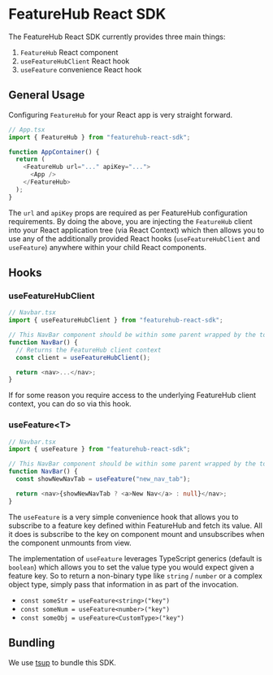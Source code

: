 # FeatureHub React SDK

The FeatureHub React SDK currently provides three main things:

1. `FeatureHub` React component
2. `useFeatureHubClient` React hook
3. `useFeature` convenience React hook

## General Usage

Configuring `FeatureHub` for your React app is very straight forward.

```typescript
// App.tsx
import { FeatureHub } from "featurehub-react-sdk";

function AppContainer() {
  return (
    <FeatureHub url="..." apiKey="...">
      <App />
    </FeatureHub>
  );
}
```

The `url` and `apiKey` props are required as per FeatureHub configuration requirements. By doing the above, you are injecting the `FeatureHub` client into your React application tree (via React Context) which then allows you to use any of the additionally provided React hooks (`useFeatureHubClient` and `useFeature`) anywhere within your child React components.

## Hooks

### useFeatureHubClient

```typescript
// Navbar.tsx
import { useFeatureHubClient } from "featurehub-react-sdk";

// This NavBar component should be within some parent wrapped by the top-level <FeatureHub> component
function NavBar() {
  // Returns the FeatureHub client context
  const client = useFeatureHubClient();

  return <nav>...</nav>;
}
```

If for some reason you require access to the underlying FeatureHub client context, you can do so via this hook.

### useFeature<T<T>>

```typescript
// Navbar.tsx
import { useFeature } from "featurehub-react-sdk";

// This NavBar component should be within some parent wrapped by the top-level <FeatureHub> component
function NavBar() {
  const showNewNavTab = useFeature("new_nav_tab");

  return <nav>{showNewNavTab ? <a>New Nav</a> : null}</nav>;
}
```

The `useFeature` is a very simple convenience hook that allows you to subscribe to a feature key defined within FeatureHub and fetch its value. All it does is subscribe to the key on component mount and unsubscribes when the component unmounts from view.

The implementation of `useFeature` leverages TypeScript generics (default is `boolean`) which allows you to set the value type you would expect given a feature key. So to return a non-binary type like `string` / `number` or a complex object type, simply pass that information in as part of the invocation.

- `const someStr = useFeature<string>("key")`
- `const someNum = useFeature<number>("key")`
- `const someObj = useFeature<CustomType>("key")`

## Bundling

We use [tsup](https://tsup.egoist.dev/#usage) to bundle this SDK.
